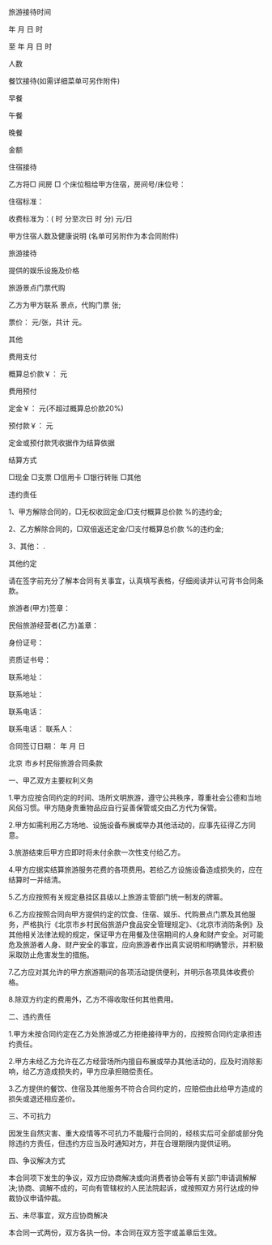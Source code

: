 
 


旅游接待时间


年 月 日 时


至 年 月 日 时


人数


餐饮接待(如需详细菜单可另作附件)


早餐


午餐


晚餐


金额


住宿接待


乙方将□ 间房 □ 个床位租给甲方住宿，房间号/床位号：


住宿标准：


收费标准为：( 时 分至次日 时 分) 元/日


甲方住宿人数及健康说明 (名单可另附作为本合同附件)


旅游接待


提供的娱乐设施及价格


旅游景点门票代购


乙方为甲方联系 景点，代购门票 张;


票价： 元/张，共计 元。


其他


费用支付


概算总价款￥： 元


费用预付


定金￥： 元(不超过概算总价款20%)


预付款￥： 元


定金或预付款凭收据作为结算依据


结算方式


□现金 □支票 □信用卡 □银行转账 □其他


违约责任


1、甲方解除合同的，□无权收回定金/□支付概算总价款 %的违约金;


2、乙方解除合同的，□双倍返还定金/□支付概算总价款 %的违约金;


3、其他： .


其他约定


请在签字前充分了解本合同有关事宜，认真填写表格，仔细阅读并认可背书合同条款。


旅游者(甲方)签章：


民俗旅游经营者(乙方)盖章：


身份证号：


资质证书号：


联系地址：


联系地址：


联系电话：


联系电话： 联系人：


合同签订日期： 年 月 日



北京
市乡村民俗旅游合同条款


一、甲乙双方主要权利义务


1.甲方应按合同约定的时间、场所文明旅游，遵守公共秩序，尊重社会公德和当地风俗习惯。甲方随身贵重物品应自行妥善保管或交由乙方代为保管。


2.甲方如需利用乙方场地、设施设备布展或举办其他活动的，应事先征得乙方同意。


3.旅游结束后甲方应即时将未付余款一次性支付给乙方。


4.甲方应据实结算旅游服务花费的各项费用。若给乙方设施设备造成损失的，应在结算时一并结清。


5.乙方应按照有关规定悬挂区县级以上旅游主管部门统一制发的牌匾。


6.乙方应按照合同向甲方提供约定的饮食、住宿、娱乐、代购景点门票及其他服务，严格执行《北京市乡村民俗旅游户食品安全管理规定》、《北京市消防条例》及其他相关法律法规的规定，保证甲方在用餐及住宿期间的人身和财产安全。对可能危及旅游者人身、财产安全的事宜，应向旅游者作出真实说明和明确警示，并积极采取防止危害发生的措施。


7.乙方应对其允许的甲方旅游期间的各项活动提供便利，并明示各项具体收费价格。


8.除双方约定的费用外，乙方不得收取任何其他费用。


二、违约责任


1.甲方未按合同约定在乙方处旅游或乙方拒绝接待甲方的，应按照合同约定承担违约责任。


2.甲方未经乙方允许在乙方经营场所内擅自布展或举办其他活动的，应及时消除影响，给乙方造成损失的，甲方应承担赔偿责任。


3.乙方提供的餐饮、住宿及其他服务不符合合同约定的，应赔偿由此给甲方造成的损失或退还相应差价。


三、不可抗力


因发生自然灾害、重大疫情等不可抗力不能履行合同的，经核实后可全部或部分免除违约方责任，但违约方应当及时通知对方，并在合理期限内提供证明。


四、争议解决方式


本合同项下发生的争议，双方应协商解决或向消费者协会等有关部门申请调解解决;协商、调解不成的，可向有管辖权的人民法院起诉，或按照双方另行达成的仲裁协议申请仲裁。


五、未尽事宜，双方应协商解决


本合同一式两份，双方各执一份。本合同在双方签字或盖章后生效。
 


 

 
 
 
 
 
  


  
 

  


  


  
 
 
 
 

